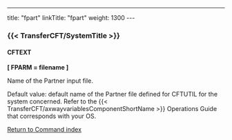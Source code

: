 ---
title: "fpart"
linkTitle: "fpart"
weight: 1300
--- <span id="fpart"></span>

### {{< TransferCFT/SystemTitle  >}}

#### CFTEXT

****[ FPARM = filename ]****

Name of the Partner input file.

Default value: default
name of the Partner file defined for CFTUTIL for the system concerned.
Refer to the {{< TransferCFT/axwayvariablesComponentShortName  >}} Operations Guide that corresponds with
your OS.

[Return to Command index](../../)
